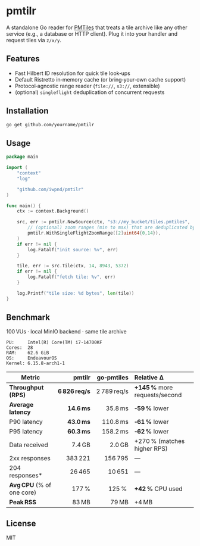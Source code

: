 # pmtilr

A standalone Go reader for [PMTiles](https://github.com/protomaps/PMTiles) that treats a tile archive like any other service (e.g., a database or HTTP client). Plug it into your handler and request tiles via `z/x/y`.

## Features

* Fast Hilbert ID resolution for quick tile look‑ups
* Default Ristretto in‑memory cache (or bring‑your‑own cache support)
* Protocol‑agnostic range reader (`file://`, `s3://`, extensible)
* (optional) `singleflight` deduplication of concurrent requests

## Installation

```bash
go get github.com/yourname/pmtilr
```

## Usage

```go
package main

import (
    "context"
    "log"

    "github.com/iwpnd/pmtilr"
)

func main() {
    ctx := context.Background()

    src, err := pmtilr.NewSource(ctx, "s3://my_bucket/tiles.pmtiles",
        // (optional) zoom ranges (min to max) that are deduplicated by singleflight
        pmtilr.WithSingleFlightZoomRange([2]uint64{0,14}),
    )
    if err != nil {
        log.Fatalf("init source: %v", err)
    }

    tile, err := src.Tile(ctx, 14, 8943, 5372)
    if err != nil {
        log.Fatalf("fetch tile: %v", err)
    }

    log.Printf("tile size: %d bytes", len(tile))
}
```

## Benchmark

100 VUs · local MinIO backend · same tile archive

```
PU:     Intel(R) Core(TM) i7-14700KF
Cores:  28
RAM:    62.6 GiB
OS:     EndeavourOS
Kernel: 6.15.8-arch1-1
```



| Metric                              |      **pmtilr** | **go‑pmtiles** | Relative Δ                      |
| ----------------------------------- | --------------: | -------------: | :------------------------------ |
| **Throughput (RPS)**                | **6 826 req/s** |    2 789 req/s | **+145 %** more requests/second |
| **Average latency**                 |     **14.6 ms** |        35.8 ms | **‑59 %** lower                 |
| P90 latency                         |     **43.0 ms** |       110.8 ms | **‑61 %** lower                 |
| P95 latency                         |     **60.3 ms** |       158.2 ms | **‑62 %** lower                 |
| Data received                       |          7.4 GB |         2.0 GB | +270 % (matches higher RPS)     |
| 2xx responses                       |         383 221 |        156 795 | —                               |
| 204 responses\*                     |          26 465 |         10 651 | —                               |
| **Avg CPU** (% of one core)         |           177 % |          125 % | **+42 %** CPU used              |
| **Peak RSS**                        |           83 MB |          79 MB | +4 MB                           |


## License

MIT

